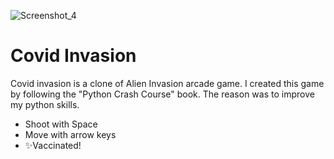 ![Screenshot_4](https://user-images.githubusercontent.com/71381757/131232935-1630e6e2-67b1-4cec-ae27-6d15aa2e67fa.jpg)


# Covid Invasion

Covid invasion is a clone of Alien Invasion arcade game.
I created this game by following the "Python Crash Course" book. The reason was to improve my python skills.

- Shoot with Space
- Move with arrow keys
- ✨Vaccinated!
